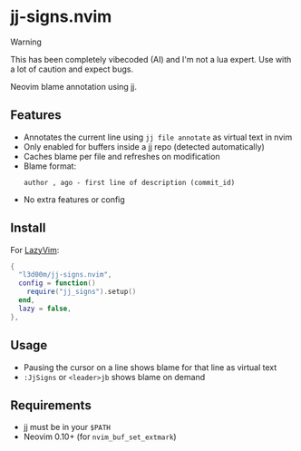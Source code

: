 # jj-signs.nvim

> [!WARNING]
> This has been completely vibecoded (AI) and I'm not a lua expert. Use with a lot of caution and expect bugs.

Neovim blame annotation using [jj](https://github.com/martinvonz/jj).

## Features

- Annotates the current line using `jj file annotate` as virtual text in nvim
- Only enabled for buffers inside a jj repo (detected automatically)
- Caches blame per file and refreshes on modification
- Blame format:
  ```
  author , ago - first line of description (commit_id)
  ```
- No extra features or config

## Install

For [LazyVim](https://www.lazyvim.org/):

```lua
{
  "l3d00m/jj-signs.nvim",
  config = function()
    require("jj_signs").setup()
  end,
  lazy = false,
},
```

## Usage

- Pausing the cursor on a line shows blame for that line as virtual text
- `:JjSigns` or `<leader>jb` shows blame on demand

## Requirements

- [jj](https://github.com/martinvonz/jj) must be in your `$PATH`
- Neovim 0.10+ (for `nvim_buf_set_extmark`)
